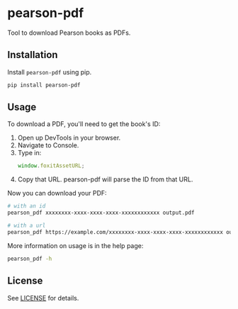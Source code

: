 # pearson-pdf

Tool to download Pearson books as PDFs.

## Installation

Install `pearson-pdf` using pip.

```bash
pip install pearson-pdf
```

## Usage

To download a PDF, you'll need to get the book's ID:

1. Open up DevTools in your browser.
2. Navigate to Console.
3. Type in:
   ```js
   window.foxitAssetURL;
   ```
4. Copy that URL. pearson-pdf will parse the ID from that URL.

Now you can download your PDF:

```bash
# with an id
pearson_pdf xxxxxxxx-xxxx-xxxx-xxxx-xxxxxxxxxxxx output.pdf

# with a url
pearson_pdf https://example.com/xxxxxxxx-xxxx-xxxx-xxxx-xxxxxxxxxxxx output.pdf
```

More information on usage is in the help page:

```bash
pearson_pdf -h
```

## License

See [LICENSE](LICENSE) for details.
